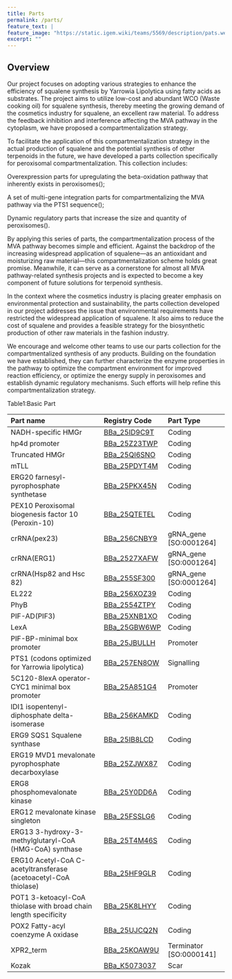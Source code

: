 ```yaml
---
title: Parts
permalink: /parts/
feature_text: |
feature_image: "https://static.igem.wiki/teams/5569/description/pats.webp"
excerpt: ""
---
```


## Overview

Our project focuses on adopting various strategies to enhance the efficiency of squalene synthesis by Yarrowia Lipolytica using fatty acids as substrates. The project aims to utilize low-cost and abundant WCO (Waste cooking oil) for squalene synthesis, thereby meeting the growing demand of the cosmetics industry for squalene, an excellent raw material. To address the feedback inhibition and interference affecting the MVA pathway in the cytoplasm, we have proposed a compartmentalization strategy.

To facilitate the application of this compartmentalization strategy in the actual production of squalene and the potential synthesis of other terpenoids in the future, we have developed a parts collection specifically for peroxisomal compartmentalization. This collection includes:

Overexpression parts for upregulating the beta-oxidation pathway that inherently exists in peroxisomes();

A set of multi-gene integration parts for compartmentalizing the MVA pathway via the PTS1 sequence();

Dynamic regulatory parts that increase the size and quantity of peroxisomes().

By applying this series of parts, the compartmentalization process of the MVA pathway becomes simple and efficient. Against the backdrop of the increasing widespread application of squalene—as an antioxidant and moisturizing raw material—this compartmentalization scheme holds great promise. Meanwhile, it can serve as a cornerstone for almost all MVA pathway-related synthesis projects and is expected to become a key component of future solutions for terpenoid synthesis.

In the context where the cosmetics industry is placing greater emphasis on environmental protection and sustainability, the parts collection developed in our project addresses the issue that environmental requirements have restricted the widespread application of squalene. It also aims to reduce the cost of squalene and provides a feasible strategy for the biosynthetic production of other raw materials in the fashion industry.

We encourage and welcome other teams to use our parts collection for the compartmentalized synthesis of any products. Building on the foundation we have established, they can further characterize the enzyme properties in the pathway to optimize the compartment environment for improved reaction efficiency, or optimize the energy supply in peroxisomes and establish dynamic regulatory mechanisms. Such efforts will help refine this compartmentalization strategy.

Table1:Basic Part

| Part name                                                       | Registry Code                                                | Part Type               |
|:----------------------------------------------------------------|:-------------------------------------------------------------|:------------------------|
| NADH-specific HMGr                                              | [BBa_25ID9C9T](https://registry.igem.org/parts/bba-25id9c9t) | Coding                  |
| hp4d promoter                                                   | [BBa_25Z23TWP](https://registry.igem.org/parts/bba-25z23twp) | Coding                  |
| Truncated HMGr                                                  | [BBa_25QI6SNO](https://registry.igem.org/parts/bba-25qi6sno) | Coding                  |
| mTLL                                                            | [BBa_25PDYT4M](https://registry.igem.org/parts/bba-25pdyt4m) | Coding                  |
| ERG20 farnesyl-pyrophosphate synthetase                         | [BBa_25PKX45N](https://registry.igem.org/parts/bba-25pkx45n) | Coding                  |
| PEX10 Peroxisomal biogenesis factor 10 (Peroxin-10)             | [BBa_25QTETEL](https://registry.igem.org/parts/bba-25qtetel) | Coding                  |
| crRNA(pex23)                                                    | [BBa_256CNBY9](https://registry.igem.org/parts/bba-256cnby9) | gRNA_gene [SO:0001264]  |
| crRNA(ERG1)                                                     | [BBa_2527XAFW](https://registry.igem.org/parts/bba-2527xafw) | gRNA_gene [SO:0001264]  |
| crRNA(Hsp82 and Hsc 82)                                         | [BBa_255SF300](https://registry.igem.org/parts/bba-255sf300) | gRNA_gene [SO:0001264]  |
| EL222                                                           | [BBa_256XOZ39](https://registry.igem.org/parts/bba-256xoz39) | Coding                  |
| PhyB                                                            | [BBa_2554ZTPY](https://registry.igem.org/parts/bba-2554ztpy) | Coding                  |
| PIF-AD(PIF3)                                                    | [BBa_25XNB1XO](https://registry.igem.org/parts/bba-25xnb1xo) | Coding                  |
| LexA                                                            | [BBa_25GBW6WP](https://registry.igem.org/parts/bba-25gbw6wp) | Coding                  |
| PIF-BP-minimal box promoter                                     | [BBa_25JBULLH](https://registry.igem.org/parts/bba-25jbullh) | Promoter                |
| PTS1 (codons optimized for Yarrowia lipolytica)                 | [BBa_257EN8OW](https://registry.igem.org/parts/bba-257en8ow) | Signalling              |
| 5C120-8lexA operator-CYC1 minimal box promoter                  | [BBa_25A851G4](https://registry.igem.org/parts/bba-25a851g4) | Promoter                |
| IDI1 isopentenyl-diphosphate delta-isomerase                    | [BBa_256KAMKD](https://registry.igem.org/parts/bba-256kamkd) | Coding                  |
| ERG9 SQS1 Squalene synthase                                     | [BBa_25IB8LCD](https://registry.igem.org/parts/bba-25ib8lcd) | Coding                  |
| ERG19 MVD1 mevalonate pyrophosphate decarboxylase               | [BBa_25ZJWX87](https://registry.igem.org/parts/bba-25zjwx87) | Coding                  |
| ERG8 phosphomevalonate kinase                                   | [BBa_25Y0DD6A](https://registry.igem.org/parts/bba-25y0dd6a) | Coding                  |
| ERG12 mevalonate kinase singleton                               | [BBa_25FSSLG6](https://registry.igem.org/parts/bba-25fsslg6) | Coding                  |
| ERG13 3-hydroxy-3-methylglutaryl-CoA (HMG-CoA) synthase         | [BBa_25T4M46S](https://registry.igem.org/parts/bba-25t4m46s) | Coding                  |
| ERG10 Acetyl-CoA C-acetyltransferase (acetoacetyl-CoA thiolase) | [BBa_25HF9GLR](https://registry.igem.org/parts/bba-25hf9glr) | Coding                  |
| POT1 3-ketoacyl-CoA thiolase with broad chain length specificity | [BBa_25K8LHYY](https://registry.igem.org/parts/bba-25k8lhyy) | Coding                  |
| POX2 Fatty-acyl coenzyme A oxidase                              | [BBa_25UJCQ2N](https://registry.igem.org/parts/bba-25ujcq2n) | Coding                  |
| XPR2_term                                                       | [BBa_25KOAW9U](https://registry.igem.org/parts/bba-25koaw9u) | Terminator [SO:0000141] |
| Kozak                                                           | [BBa_K5073037](https://registry.igem.org/parts/bba-k5073037) | Scar                    |


